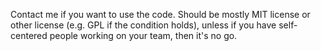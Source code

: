 Contact me if you want to use the code. 
Should be mostly MIT license or other license (e.g. GPL if the condition holds), 
unless if you have self-centered people working on your team, then it's no go.
